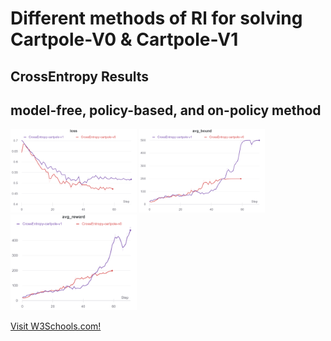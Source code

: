 # Different methods of Rl for solving Cartpole-V0 & Cartpole-V1

## CrossEntropy Results
## model-free, policy-based, and on-policy method

<img src="2.png" width="40%"/> <img src="1.png" width="40%"/> \
<img src="3.png" width="40%"/>



<p><a href="https://wandb.ai/iamjalipo/cartpole/reports/Project-Dashboard--Vmlldzo2MTczMzg/edit?flasher=&template=dashboard">Visit W3Schools.com!</a></p>

